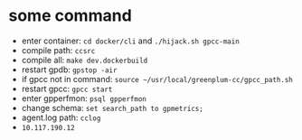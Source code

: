 # some command

* enter container: `cd docker/cli` and `./hijack.sh gpcc-main`
* compile path: `ccsrc`
* compile all: `make dev.dockerbuild`
* restart gpdb: `gpstop -air`
* if gpcc not in command: `source ~/usr/local/greenplum-cc/gpcc_path.sh`
* restart gpcc: `gpcc start`
* enter gpperfmon: `psql gpperfmon`
* change schema: `set search_path to gpmetrics;`
* agent.log path: `cclog`
* `10.117.190.12`
